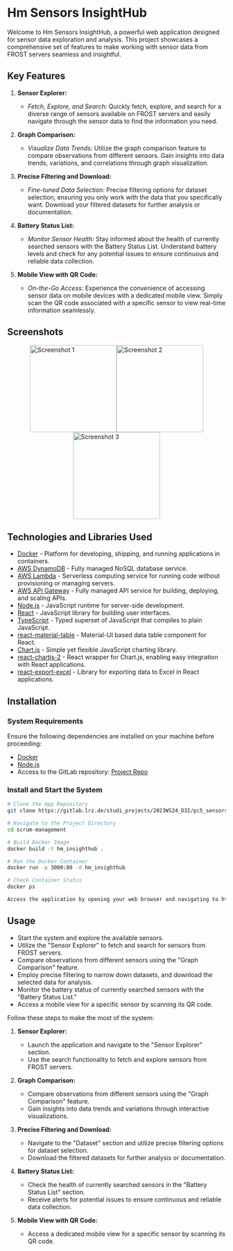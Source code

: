 # Hm Sensors InsightHub

Welcome to Hm Sensors InsightHub, a powerful web application designed for sensor data exploration and analysis. This project showcases a comprehensive set of features to make working with sensor data from FROST servers seamless and insightful.

## Key Features

1. **Sensor Explorer:**
   - *Fetch, Explore, and Search:* Quickly fetch, explore, and search for a diverse range of sensors available on FROST servers and easily navigate through the sensor data to find the information you need.

2. **Graph Comparison:**
   - *Visualize Data Trends:* Utilize the graph comparison feature to compare observations from different sensors. Gain insights into data trends, variations, and correlations through graph visualization.

3. **Precise Filtering and Download:**
   - *Fine-tuned Data Selection:* Precise filtering options for dataset selection, ensuring you only work with the data that you specifically want. Download your filtered datasets for further analysis or documentation.

4. **Battery Status List:**
   - *Monitor Sensor Health:* Stay informed about the health of currently searched sensors with the Battery Status List. Understand battery levels and check for any potential issues to ensure continuous and reliable data collection.

5. **Mobile View with QR Code:**
   - *On-the-Go Access:* Experience the convenience of accessing sensor data on mobile devices with a dedicated mobile view. Simply scan the QR code associated with a specific sensor to view real-time information seamlessly.


## Screenshots

<div style="display:flex; flex-wrap: wrap; justify-content: center;">
  <img src="img.png" alt="Screenshot 1" width="200" />
  <img src="img_1.png" alt="Screenshot 2" width="200" />
  <img src="img_2.png" alt="Screenshot 3" width="200" />
</div>

## Technologies and Libraries Used

- [Docker](https://www.docker.com/) - Platform for developing, shipping, and running applications in containers.
- [AWS DynamoDB](https://aws.amazon.com/dynamodb/) - Fully managed NoSQL database service.
- [AWS Lambda](https://aws.amazon.com/lambda/) - Serverless computing service for running code without provisioning or managing servers.
- [AWS API Gateway](https://aws.amazon.com/api-gateway/) - Fully managed API service for building, deploying, and scaling APIs.
- [Node.js](https://nodejs.org/) - JavaScript runtime for server-side development.
- [React](https://reactjs.org/) - JavaScript library for building user interfaces.
- [TypeScript](https://www.typescriptlang.org/) - Typed superset of JavaScript that compiles to plain JavaScript.
- [react-material-table](https://github.com/dataform-co/react-material-table) - Material-UI based data table component for React.
- [Chart.js](https://www.chartjs.org/) - Simple yet flexible JavaScript charting library.
- [react-chartjs-2](https://github.com/reactchartjs/react-chartjs-2) - React wrapper for Chart.js, enabling easy integration with React applications.
- [react-export-excel](https://github.com/saame/react-export-excel) - Library for exporting data to Excel in React applications.

## Installation

### System Requirements

Ensure the following dependencies are installed on your machine before proceeding:

- [Docker](https://www.docker.com/get-started)
- [Node.js](https://nodejs.org/en/download/)
- Access to the GitLab repository: [Project Repo](https://gitlab.lrz.de/studi_projects/2023WS24_D3I/pc5_sensors_hm-sense/scrum-management)

### Install and Start the System

```bash
# Clone the App Repository
git clone https://gitlab.lrz.de/studi_projects/2023WS24_D3I/pc5_sensors_hm-sense/scrum-management.git

# Navigate to the Project Directory
cd scrum-management

# Build Docker Image
docker build -t hm_insighthub .

# Run the Docker Container
docker run -p 3000:80 -d hm_insighthub

# Check Container Status
docker ps

Access the application by opening your web browser and navigating to http://localhost:3000.
```

## Usage

- Start the system and explore the available sensors.
- Utilize the "Sensor Explorer" to fetch and search for sensors from FROST servers.
- Compare observations from different sensors using the "Graph Comparison" feature.
- Employ precise filtering to narrow down datasets, and download the selected data for analysis.
- Monitor the battery status of currently searched sensors with the "Battery Status List."
- Access a mobile view for a specific sensor by scanning its QR code.

Follow these steps to make the most of the system:

1. **Sensor Explorer:**
   - Launch the application and navigate to the "Sensor Explorer" section.
   - Use the search functionality to fetch and explore sensors from FROST servers.

2. **Graph Comparison:**
   - Compare observations from different sensors using the "Graph Comparison" feature.
   - Gain insights into data trends and variations through interactive visualizations.

3. **Precise Filtering and Download:**
   - Navigate to the "Dataset" section and utilize precise filtering options for dataset selection.
   - Download the filtered datasets for further analysis or documentation.

4. **Battery Status List:**
   - Check the health of currently searched sensors in the "Battery Status List" section.
   - Receive alerts for potential issues to ensure continuous and reliable data collection.

5. **Mobile View with QR Code:**
   - Access a dedicated mobile view for a specific sensor by scanning its QR code.

